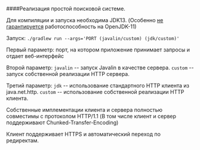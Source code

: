 ####Реализация простой поисковой системе.

Для компиляции и запуска необходима JDK13. 
(Особенно [не гарантируется](https://bugs.openjdk.java.net/browse/JDK-8241054) работоспособность на OpenJDK-11)

Запуск: `./gradlew run --args='PORT (javalin/custom) (jdk/custom)'`

Первый параметр: порт, на котором приложение принимает запросы и отдает веб-интерфейс

Второй параметр: `javalin` -- запуск Javalin в качестве сервера. 
`custom` -- запуск собственной реализации HTTP сервера.

Третий параметр: `jdk` -- использование стандартного HTTP клиента из java.net.http. 
`custom` -- использование собственной реализации HTTP клиента.

Собственные имплементации клиента и сервера полностью совместимы с протоколом HTTP/1.1 
(В том числе клиент и сервер поддерживают Chunked-Transfer-Encoding)

Клиент поддерживает HTTPS и автоматический переход по редиректам.

